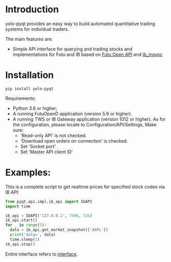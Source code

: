 # Introduction
yolo-pyqt provides an easy way to build automated quantitative trading systems for individual traders.

The main features are:
* Simple API interface for querying and trading stocks and implementations for Futu and IB based on
  [Futu Open API](https://openapi.futunn.com/futu-api-doc/en/) and [ib_insync](https://ib-insync.readthedocs.io/index.html)

# Installation
```shell
pip install yolo-pyqt
```

Requirements:
* Python 3.6 or higher;
* A running FutuOpenD application (version 5.9 or higher).
* A running TWS or IB Gateway application (version 1012 or higher).
  As for the configuration, please locate to Configuration/API/Settings, Make sure:
  * 'Read-only API' is not checked.
  * 'Download open orders on connection' is checked.
  * Set 'Socket port'
  * Set 'Master API client ID'

# Examples:
This is a complete script to get realtime prices for specified stock codes via IB API:
```python
from pyqt.api.impl.ib_api import IbAPI
import time

ib_api = IbAPI('127.0.0.1', 7496, 526)
ib_api.start()
for _ in range(5):
  data = ib_api.get_market_snapshot(['AAPL'])
  print('data=', data)
  time.sleep(1)
ib_api.stop()
```
Entire interface refers to [interface](https://github.com/TaoYang526/yolo-pyqt/blob/master/api/interface.py).
